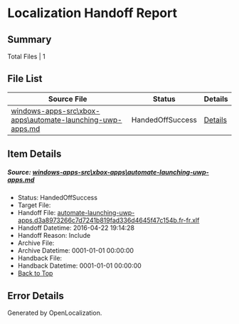 # <a name='report-top'></a> Localization Handoff Report

## Summary
 Total Files | 1

## File List
 Source File | Status | Details 
 ----------- | ------ | ------- 
 [windows-apps-src\xbox-apps\automate-launching-uwp-apps.md](https://github.com/Microsoft/windows-apps/blob/adf2d16f9c208631f91fbcad19d1ea8087cd9cb5/windows-apps-src/xbox-apps/automate-launching-uwp-apps.md) | HandedOffSuccess | [Details](#ae2f80a915f4aed90c269c37a11d01a2f6c9849e3745)

## Item Details
##### <a name='ae2f80a915f4aed90c269c37a11d01a2f6c9849e3745'></a> Source: [windows-apps-src\xbox-apps\automate-launching-uwp-apps.md](https://github.com/Microsoft/windows-apps/blob/adf2d16f9c208631f91fbcad19d1ea8087cd9cb5/windows-apps-src/xbox-apps/automate-launching-uwp-apps.md)
* Status: HandedOffSuccess
* Target File: 
* Handoff File: [automate-launching-uwp-apps.d3a8973266c7d7241b819fad336d4645f47c154b.fr-fr.xlf](https://github.com/Microsoft/WDG.handoff/blob/d7f0e063523022056b9d211f74851322fbf0c513/ol-handoff/Microsoft/windows-apps.fr-fr/master/automate-launching-uwp-apps.d3a8973266c7d7241b819fad336d4645f47c154b.fr-fr.xlf)
* Handoff Datetime: 2016-04-22 19:14:28
* Handoff Reason: Include
* Archive File: 
* Archive Datetime: 0001-01-01 00:00:00
* Handback File: 
* Handback Datetime: 0001-01-01 00:00:00
* [Back to Top](#report-top)


## Error Details

Generated by OpenLocalization.
